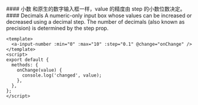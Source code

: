 <cn>
#### 小数
和原生的数字输入框一样，value 的精度由 step 的小数位数决定。
</cn>

<us>
#### Decimals
A numeric-only input box whose values can be increased or decreased using a decimal step. The number of decimals (also known as precision) is determined by the step prop.
</us>

```vue
<template>
  <a-input-number :min="0" :max="10" :step="0.1" @change="onChange" />
</template>
<script>
export default {
  methods: {
    onChange(value) {
      console.log('changed', value);
    },
  },
};
</script>
```
